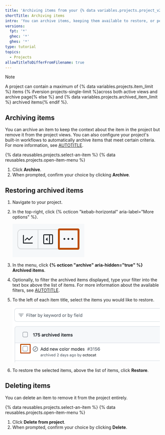 ```yaml
---
title: 'Archiving items from your {% data variables.projects.project_v2 %}'
shortTitle: Archiving items
intro: 'You can archive items, keeping them available to restore, or permanently delete them.'
versions:
  fpt: '*'
  ghec: '*'
  ghes: '*'
type: tutorial
topics:
  - Projects
allowTitleToDifferFromFilename: true
---
```


> [!NOTE]
> A project can contain a maximum of {% data variables.projects.item_limit %} items {% ifversion projects-single-limit %}across both active views and archive page{% else %} and {% data variables.projects.archived_item_limit %} archived items{% endif %}.

## Archiving items

You can archive an item to keep the context about the item in the project but remove it from the project views. You can also configure your project's built-in workflows to automatically archive items that meet certain criteria. For more information, see [AUTOTITLE](/issues/planning-and-tracking-with-projects/automating-your-project/archiving-items-automatically).

{% data reusables.projects.select-an-item %}
{% data reusables.projects.open-item-menu %}
1. Click **Archive**.
1. When prompted, confirm your choice by clicking **Archive**.

## Restoring archived items

1. Navigate to your project.
1. In the top-right, click {% octicon "kebab-horizontal" aria-label="More options" %}.

   ![Screenshot showing a project's menu bar. The menu icon is highlighted with an orange outline.](/assets/images/help/projects-v2/open-menu.png)

1. In the menu, click **{% octicon "archive" aria-hidden="true" %} Archived items**.
1. Optionally, to filter the archived items displayed, type your filter into the text box above the list of items. For more information about the available filters, see [AUTOTITLE](/issues/planning-and-tracking-with-projects/customizing-views-in-your-project/filtering-projects).
1. To the left of each item title, select the items you would like to restore.

   ![Screenshot of a list of archived items. To the left of the first item, a checkbox is outlined in dark orange.](/assets/images/help/issues/select-archived-item.png)
1. To restore the selected items, above the list of items, click **Restore**.

## Deleting items

You can delete an item to remove it from the project entirely.

{% data reusables.projects.select-an-item %}
{% data reusables.projects.open-item-menu %}
1. Click **Delete from project**.
1. When prompted, confirm your choice by clicking **Delete**.
